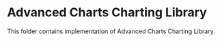 # Advanced Charts Charting Library

This folder contains implementation of Advanced Charts Charting Library.
